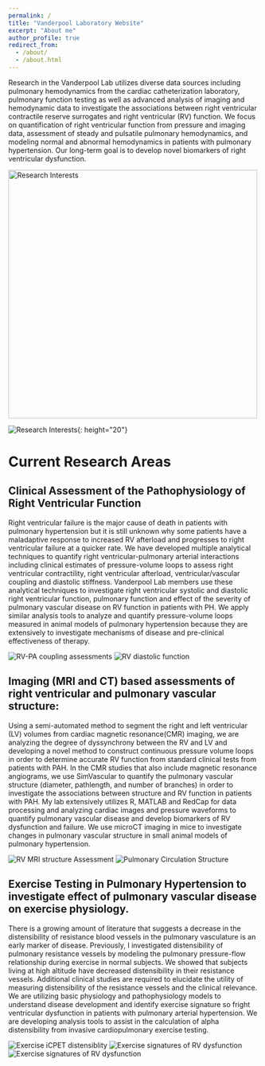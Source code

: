 ```yaml
---
permalink: /
title: "Vanderpool Laboratory Website"
excerpt: "About me"
author_profile: true
redirect_from: 
  - /about/
  - /about.html
---
```


Research in the Vanderpool Lab utilizes diverse data sources including pulmonary hemodynamics from the cardiac catheterization laboratory, pulmonary function testing as well as advanced analysis of imaging and hemodynamic data to investigate the associations between right ventricular contractile reserve surrogates and right ventricular (RV) function. We focus on quantification of right ventricular function from pressure and imaging data, assessment of steady and pulsatile pulmonary hemodynamics, and modeling normal and abnormal hemodynamics in patients with pulmonary hypertension. Our long-term goal is to develop novel biomarkers of right ventricular dysfunction. 

<img src="/images/Research_Interests.png" alt="Research Interests" width=500>

![Research Interests](/images/Research_Interests.png){: height="20"}

Current Research Areas
======

Clinical Assessment of the Pathophysiology of Right Ventricular Function
------
Right ventricular failure is the major cause of death in patients with pulmonary hypertension but it is still unknown why some patients have a maladaptive response to increased RV afterload and progresses to right ventricular failure at a quicker rate. We have developed multiple analytical techniques to quantify right ventricular-pulmonary arterial interactions including clinical estimates of pressure-volume loops to assess right ventricular contractility, right ventricular afterload, ventricular/vascular coupling and diastolic stiffness. Vanderpool Lab members use these analytical techniques to investigate right ventricular systolic and diastolic right ventricular function, pulmonary function and effect of the severity of pulmonary vascular disease on RV function in patients with PH. We apply similar analysis tools to analyze and quantify pressure-volume loops measured in animal models of pulmonary hypertension because they are extensively to investigate mechanisms of disease and pre-clinical effectiveness of therapy.

![RV-PA coupling assessments](/images/RVPA_coupling.png)
![RV diastolic function](/images/RV_Diastolic.png)

Imaging (MRI and CT) based assessments of right ventricular and pulmonary vascular structure:
------
Using a semi-automated method to segment the right and left ventricular (LV) volumes from  cardiac magnetic resonance(CMR) imaging, we are analyzing the degree of dyssynchrony between the RV and LV and developing a novel method to construct continuous pressure volume loops in order to determine accurate RV function from standard clinical tests from  patients with PAH. In the CMR studies that also include magnetic resonance angiograms, we use SimVascular to quantify the pulmonary vascular structure (diameter, pathlength, and number of branches) in order to investigate the associations between structure and RV function in patients with PAH. My lab extensively utilizes R, MATLAB and RedCap for data processing and analyzing cardiac images and pressure waveforms to quantify pulmonary vascular disease and develop biomarkers of RV dysfunction and failure. We use microCT imaging in mice to investigate changes in pulmonary vascular structure in small animal models of pulmonary hypertension. 

![RV MRI structure Assessment](/images/RV_structure.png)
![Pulmonary Circulation Structure](/images/PC_structure.png)

Exercise Testing in Pulmonary Hypertension to investigate effect of pulmonary vascular disease on exercise physiology. 
------
There is a growing amount of literature that suggests a decrease in the distensibility of resistance blood vessels in the pulmonary vasculature is an early marker of disease. Previously, I investigated distensibility of pulmonary resistance vessels by modeling the pulmonary pressure-flow relationship during exercise in normal subjects. We showed that subjects living at high altitude have decreased distensibility in their resistance vessels. Additional clinical studies are required to elucidate the utility of measuring distensibility of the resistance vessels and the clinical relevance. We are utilizing basic physiology and pathophysiology models to understand disease development and identify exercise signature so fright ventricular dysfunction in patients with pulmonary arterial hypertension. We are developing analysis tools to assist in the calculation of alpha distensibility from invasive cardiopulmonary exercise testing. 

![Exercise iCPET distensiblity](/images/Exercise.png)
![Exercise signatures of RV dysfunction](/images/Exercise_signatures.png)
![Exercise signatures of RV dysfunction](/images/Exercise_app.png)

